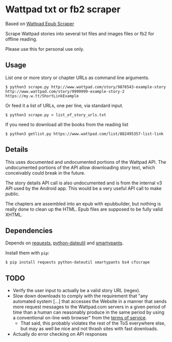 # Wattpad txt or fb2 scraper

Based on [Wattpad Epub Scraper](https://github.com/de3sw2aq1/wattpad-ebook-scraper)

Scrape Wattpad stories into several txt files and images files or fb2 for offline reading.

Please use this for personal use only.

## Usage

List one or more story or chapter URLs as command line arguments.

```
$ python3 scrape.py http://www.wattpad.com/story/9876543-example-story http://www.wattpad.com/story/9999999-example-story-2 https://my.w.tt/ShortLinkExample
```

Or feed it a list of URLs, one per line, via standard input.

```
$ python3 scrape.py < list_of_story_urls.txt
```

If you need to download all the books from the reading list

```
$ python3 getlist.py https://www.wattpad.com/list/882495357-list-link
```

## Details

This uses documented and undocumented portions of the Wattpad API. The undocumented portions of the API allow downloading story text, which conceivably could break in the future.

The story details API call is also undocumented and is from the internal v3 API used by the Android app. This would be a very useful API call to make public.

The chapters are assembled into an epub with epubbuilder, but nothing is really done to clean up the HTML. Epub files are supposed to be fully valid XHTML.

## Dependencies

Depends on [requests](http://python-requests.org), [python-dateutil](http://labix.org/python-dateutil) and [smartypants](https://pypi.python.org/pypi/smartypants/).

Install them with `pip`:

```
$ pip install requests python-dateutil smartypants bs4 cfscrape
```

## TODO

*   Verify the user input to actually be a valid story URL (regex).
*   Slow down downloads to comply with the requirement that "any automated system [...] that accesses the Website in a manner that sends more request messages to the Wattpad.com servers in a given period of time than a human can reasonably produce in the same period by using a conventional on-line web browser" from the [terms of service](http://www.wattpad.com/terms).
    -   That said, this probably violates the rest of the ToS everywhere else, but may as well be nice and not thrash sites with fast downloads.
*   Actually do error checking on API responses

